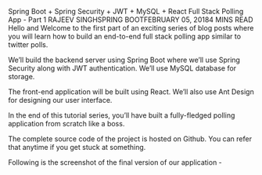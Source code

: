 Spring Boot + Spring Security + JWT + MySQL + React Full Stack Polling App - Part 1
RAJEEV SINGHSPRING BOOTFEBRUARY 05, 20184 MINS READ
Hello and Welcome to the first part of an exciting series of blog posts where you will learn how to build an end-to-end full stack polling app similar to twitter polls.

We’ll build the backend server using Spring Boot where we’ll use Spring Security along with JWT authentication. We’ll use MySQL database for storage.

The front-end application will be built using React. We’ll also use Ant Design for designing our user interface.

In the end of this tutorial series, you’ll have built a fully-fledged polling application from scratch like a boss.

The complete source code of the project is hosted on Github. You can refer that anytime if you get stuck at something.

Following is the screenshot of the final version of our application -

